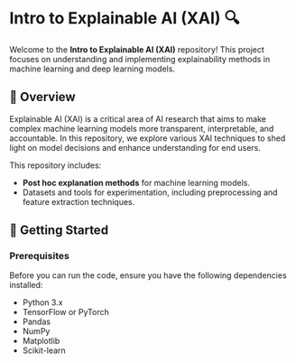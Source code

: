 
# Intro to Explainable AI (XAI) 🔍

Welcome to the **Intro to Explainable AI (XAI)** repository! This project focuses on understanding and implementing explainability methods in machine learning and deep learning models.
## 📖 Overview

Explainable AI (XAI) is a critical area of AI research that aims to make complex machine learning models more transparent, interpretable, and accountable. In this repository, we explore various XAI techniques to shed light on model decisions and enhance understanding for end users.

This repository includes:
- **Post hoc explanation methods** for machine learning models.
- Datasets and tools for experimentation, including preprocessing and feature extraction techniques.

## 🚀 Getting Started

### Prerequisites

Before you can run the code, ensure you have the following dependencies installed:

- Python 3.x
- TensorFlow or PyTorch
- Pandas
- NumPy
- Matplotlib
- Scikit-learn




